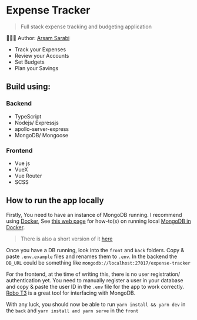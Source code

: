 # Expense Tracker

> Full stack expense tracking and budgeting application

👨🏻‍💻 Author: [Arsam Sarabi](http://arsam.io)

- Track your Expenses
- Review your Accounts
- Set Budgets
- Plan your Savings

## Build using:

### Backend

- TypeScript
- Nodejs/ Expressjs
- apollo-server-express
- MongoDB/ Mongoose

### Frontend

- Vue js
- VueX
- Vue Router
- SCSS

## How to run the app locally

Firstly, You need to have an instance of MongoDB running. I recommend using [Docker](https://www.docker.com/get-started), See [this web page](https://cloudnweb.dev/2019/11/how-to-run-mongodb-as-a-docker-container-in-development/) for how-to(s) on running local [MongoDB in Docker](https://hub.docker.com/_/mongo).

> There is also a short version of it [here](https://github.com/arsamsarabi/expense-tracker/blob/master/back/README.md)

Once you have a DB running, look into the `front` and `back` folders. Copy & paste `.env.example` files and renames them to `.env`.
In the backend the `DB_URL` could be something like `mongodb://localhost:27017/expense-tracker`

For the frontend, at the time of writing this, there is no user registration/ authentication yet. You need to manually register a user in your database and copy & paste the user ID in the `.env` file for the app to work correctly. [Robo T3](https://robomongo.org/) is a great tool for interfacing with MongoDB.

With any luck, you should now be able to run `yarn install && yarn dev` in the `back` and `yarn install and yarn serve` in the `front`
